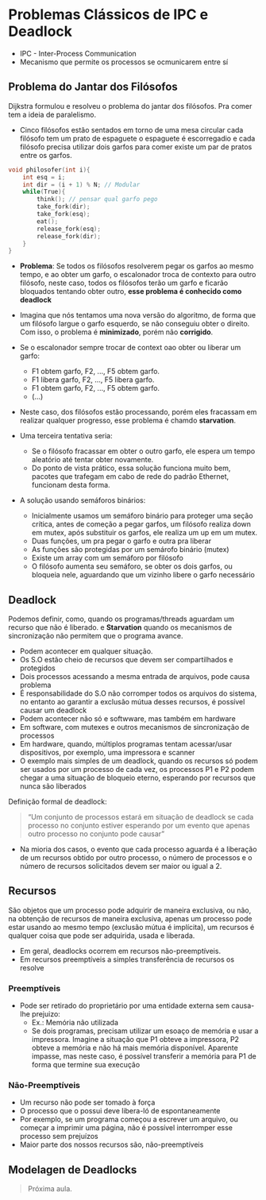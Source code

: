 # Problemas Clássicos de IPC e Deadlock

- IPC - Inter-Process Communication
- Mecanismo que permite os processos se ocmunicarem entre sí

## Problema do Jantar dos Filósofos

Dijkstra formulou e resolveu o problema do jantar dos filósofos. Pra comer tem a ideia de paralelismo. 

- Cinco filósofos estão sentados em torno de uma mesa circular cada filósofo tem um prato de espaguete o espaguete é escorregadio e cada filósofo precisa utilizar dois garfos para comer existe um par de pratos entre os garfos.

```c
void philosofer(int i){
    int esq = i;
    int dir = (i + 1) % N; // Modular
    while(True){
        think(); // pensar qual garfo pego
        take_fork(dir);
        take_fork(esq);
        eat();
        release_fork(esq);
        release_fork(dir);
    }
}
```

- **Problema**: Se todos os filósofos resolverem pegar os garfos ao mesmo tempo, e ao obter um garfo, o escalonador troca de
contexto para outro filósofo, neste caso, todos os filósofos terão um garfo e ficarão bloquados tentando obter outro, **esse problema é conhecido como deadlock**

- Imagina que nós tentamos uma nova versão do algoritmo, de forma que um filósofo largue o garfo esquerdo, se não conseguiu obter o direito. Com isso, o problema é **minimizado**, porém não **corrigido**.
- Se o escalonador sempre trocar de context oao obter ou liberar um garfo:
    - F1 obtem garfo, F2, ..., F5 obtem garfo.
    - F1 libera garfo, F2, ..., F5 libera garfo.
    - F1 obtem garfo, F2, ..., F5 obtem garfo.
    - (...)
- Neste caso, dos filósofos estão processando, porém eles fracassam em realizar qualquer progresso, esse problema é chamdo **starvation**.
- Uma terceira tentativa seria:
    - Se o filósofo fracassar em obter o outro garfo, ele espera um tempo aleatório até tentar obter novamente.
    - Do ponto de vista prático, essa solução funciona muito bem, pacotes que trafegam em cabo de rede do padrão Ethernet, funcionam desta forma.

- A solução usando semáforos binários:
    - Inicialmente usamos um semáforo binário para proteger uma seção crítica, antes de começão a pegar garfos, um filósofo realiza down em mutex, após substituir os garfos, ele realiza um up em um mutex.
    - Duas funções, um pra pegar o garfo e outra pra liberar
    - As funções são protegidas por um semárofo binário (mutex)
    - Existe um array com um semáforo por filósofo
    - O filósofo aumenta seu semáforo, se obter os dois garfos, ou bloqueia nele, aguardando que um vizinho libere o garfo necessário

## Deadlock

Podemos definir, como, quando os programas/threads aguardam um recurso que não é liberado. e **Starvation** quando os mecanismos de sincronização não permitem que o programa avance.

- Podem acontecer em qualquer situação.
- Os S.O estão cheio de recursos que devem ser compartilhados e protegidos
- Dois processos acessando a mesma entrada de arquivos, pode causa problema
- É responsabilidade do S.O não corromper todos os arquivos do sistema, no entanto ao garantir a exclusão mútua desses recursos, é possível causar um deadlock
- Podem acontecer não só e softwware, mas também em hardware
- Em software, com mutexes e outros mecanismos de sincronização de processos
- Em hardware, quando, múltiplos programas tentam acessar/usar dispositivos, por exemplo, uma impressora e scanner
- O exemplo mais simples de um deadlock, quando os recursos só podem ser usados por um processo de cada vez, os processos P1 e P2 podem chegar a uma situação de bloqueio eterno, esperando por recursos que nunca são liberados

Definição formal de deadlock:

> “Um conjunto de processos estará em situação de deadlock se cada processo no conjunto estiver esperando por um evento que apenas outro processo no conjunto pode causar”

- Na mioria dos casos, o evento que cada processo aguarda é a liberação de um recursos obtido por outro processo, o número de processos e o número de recursos solicitados devem ser maior ou igual a 2.

## Recursos

São objetos que um processo pode adquirir de maneira exclusiva, ou não, na obtenção de recursos de maneira exclusiva, apenas um processo pode estar usando ao mesmo tempo (exclusão mútua é implícita), um recursos é qualquer coisa que pode ser adquirida, usada e liberada.

- Em geral, deadlocks ocorrem em recursos não-preemptíveis.
- Em recursos preemptíveis a simples transferência de recursos os resolve

### Preemptíveis

- Pode ser retirado do proprietário por uma entidade externa sem causa-lhe prejuizo:
    - Ex.: Memória não utilizada
    - Se dois programas, precisam utilizar um esoaço de memória e usar a impressora. Imagine a situação que P1 obteve a impressora, P2 obteve a memória e não há mais memória disponível. Aparente impasse, mas neste caso, é possível transferir a memória para P1 de forma que termine sua execução


### Não-Preemptíveis

- Um recurso não pode ser tomado à força
- O processo que o possui deve libera-ló de espontaneamente
- Por exemplo, se um programa começou a escrever um arquivo, ou começar a imprimir uma página, não é possível interromper esse processo sem prejuízos
- Maior parte dos nossos recursos são, não-preemptíveis

## Modelagen de Deadlocks

> Próxima aula.